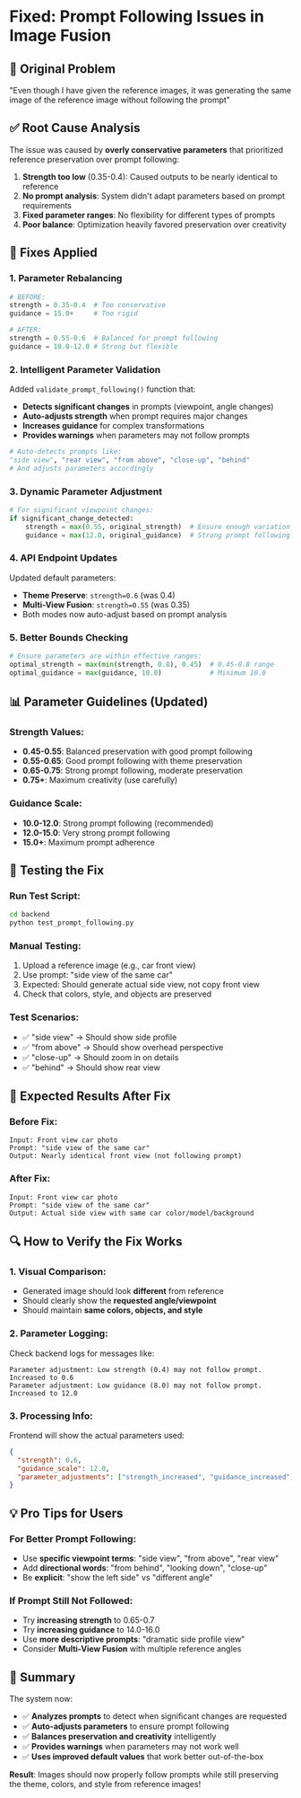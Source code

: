 # Fixed: Prompt Following Issues in Image Fusion

## 🐛 **Original Problem**
"Even though I have given the reference images, it was generating the same image of the reference image without following the prompt"

## ✅ **Root Cause Analysis**
The issue was caused by **overly conservative parameters** that prioritized reference preservation over prompt following:

1. **Strength too low** (0.35-0.4): Caused outputs to be nearly identical to reference
2. **No prompt analysis**: System didn't adapt parameters based on prompt requirements
3. **Fixed parameter ranges**: No flexibility for different types of prompts
4. **Poor balance**: Optimization heavily favored preservation over creativity

## 🔧 **Fixes Applied**

### **1. Parameter Rebalancing**
```python
# BEFORE:
strength = 0.35-0.4  # Too conservative
guidance = 15.0+     # Too rigid

# AFTER:
strength = 0.55-0.6  # Balanced for prompt following
guidance = 10.0-12.0 # Strong but flexible
```

### **2. Intelligent Parameter Validation**
Added `validate_prompt_following()` function that:
- **Detects significant changes** in prompts (viewpoint, angle changes)
- **Auto-adjusts strength** when prompt requires major changes
- **Increases guidance** for complex transformations
- **Provides warnings** when parameters may not follow prompts

```python
# Auto-detects prompts like:
"side view", "rear view", "from above", "close-up", "behind"
# And adjusts parameters accordingly
```

### **3. Dynamic Parameter Adjustment**
```python
# For significant viewpoint changes:
if significant_change_detected:
    strength = max(0.55, original_strength)  # Ensure enough variation
    guidance = max(12.0, original_guidance)  # Strong prompt following
```

### **4. API Endpoint Updates**
Updated default parameters:
- **Theme Preserve**: `strength=0.6` (was 0.4)
- **Multi-View Fusion**: `strength=0.55` (was 0.35)
- Both modes now auto-adjust based on prompt analysis

### **5. Better Bounds Checking**
```python
# Ensure parameters are within effective ranges:
optimal_strength = max(min(strength, 0.8), 0.45)  # 0.45-0.8 range
optimal_guidance = max(guidance, 10.0)            # Minimum 10.0
```

## 📊 **Parameter Guidelines (Updated)**

### **Strength Values**:
- **0.45-0.55**: Balanced preservation with good prompt following
- **0.55-0.65**: Good prompt following with theme preservation  
- **0.65-0.75**: Strong prompt following, moderate preservation
- **0.75+**: Maximum creativity (use carefully)

### **Guidance Scale**:
- **10.0-12.0**: Strong prompt following (recommended)
- **12.0-15.0**: Very strong prompt following
- **15.0+**: Maximum prompt adherence

## 🧪 **Testing the Fix**

### **Run Test Script**:
```bash
cd backend
python test_prompt_following.py
```

### **Manual Testing**:
1. Upload a reference image (e.g., car front view)
2. Use prompt: "side view of the same car"
3. Expected: Should generate actual side view, not copy front view
4. Check that colors, style, and objects are preserved

### **Test Scenarios**:
- ✅ "side view" → Should show side profile
- ✅ "from above" → Should show overhead perspective
- ✅ "close-up" → Should zoom in on details
- ✅ "behind" → Should show rear view

## 🎯 **Expected Results After Fix**

### **Before Fix**:
```
Input: Front view car photo
Prompt: "side view of the same car"
Output: Nearly identical front view (not following prompt)
```

### **After Fix**:
```
Input: Front view car photo  
Prompt: "side view of the same car"
Output: Actual side view with same car color/model/background
```

## 🔍 **How to Verify the Fix Works**

### **1. Visual Comparison**:
- Generated image should look **different** from reference
- Should clearly show the **requested angle/viewpoint**
- Should maintain **same colors, objects, and style**

### **2. Parameter Logging**:
Check backend logs for messages like:
```
Parameter adjustment: Low strength (0.4) may not follow prompt. Increased to 0.6
Parameter adjustment: Low guidance (8.0) may not follow prompt. Increased to 12.0
```

### **3. Processing Info**:
Frontend will show the actual parameters used:
```json
{
  "strength": 0.6,
  "guidance_scale": 12.0,
  "parameter_adjustments": ["strength_increased", "guidance_increased"]
}
```

## 💡 **Pro Tips for Users**

### **For Better Prompt Following**:
- Use **specific viewpoint terms**: "side view", "from above", "rear view"
- Add **directional words**: "from behind", "looking down", "close-up"
- Be **explicit**: "show the left side" vs "different angle"

### **If Prompt Still Not Followed**:
- Try **increasing strength** to 0.65-0.7
- Try **increasing guidance** to 14.0-16.0
- Use **more descriptive prompts**: "dramatic side profile view"
- Consider **Multi-View Fusion** with multiple reference angles

## 🚀 **Summary**

The system now:
- ✅ **Analyzes prompts** to detect when significant changes are requested
- ✅ **Auto-adjusts parameters** to ensure prompt following
- ✅ **Balances preservation and creativity** intelligently
- ✅ **Provides warnings** when parameters may not work well
- ✅ **Uses improved default values** that work better out-of-the-box

**Result**: Images should now properly follow prompts while still preserving the theme, colors, and style from reference images!
